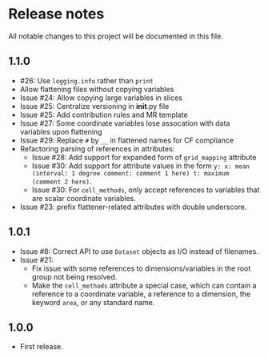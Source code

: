 # Release notes
All notable changes to this project will be documented in this file.

## 1.1.0
- #26: Use `logging.info` rather than `print`
- Allow flattening files without copying variables
- Issue #24: Allow copying large variables in slices
- Issue #25: Centralize versioning in __init__.py file
- Issue #25: Add contribution rules and MR template
- Issue #27: Some coordinate variables lose assocation with data variables upon flattening
- Issue #29: Replace `#` by `__` in flattened names for CF compliance
- Refactoring parsing of references in attributes:
  - Issue #28: Add support for expanded form of `grid_mapping` attribute
  - Issue #30: Add support for attribute values in the form `y: x: mean (interval: 1 degree comment: comment 1 here) t:
maximum (comment 2 here)`.
  - Issue #30: For `cell_methods`, only accept references to variables that are scalar coordinate variables.
- Issue #23: prefix flattener-related attributes with double underscore.

## 1.0.1
- Issue #8: Correct API to use `Dataset` objects as I/O instead of filenames.
- Issue #21:
  - Fix issue with some references to dimensions/variables in the root group
  not being resolved.
  - Make the `cell_methods` attribute a special case, which can contain a
  reference to a coordinate variable, a reference to a dimension, the keyword
  `area`, or any standard name.

## 1.0.0
- First release.
